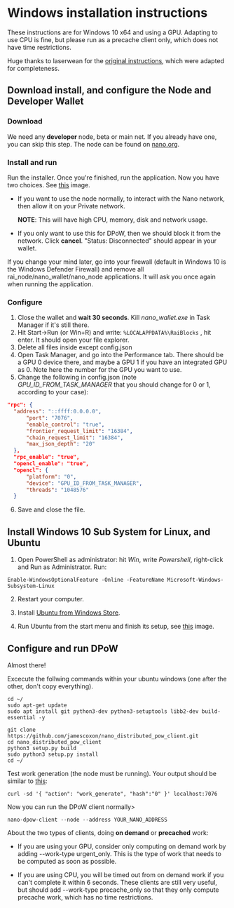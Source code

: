 # Windows installation instructions

These instructions are for Windows 10 x64 and using a GPU. Adapting to use CPU is fine, but please run as a precache client only, which does not have time restrictions.

Huge thanks to laserwean for the [original instructions](https://www.reddit.com/r/nanocurrency/comments/a25m8y/howto_run_distributed_pow_service_using_gpu_on/), which were adapted for completeness.

## Download install, and configure the Node and Developer Wallet

### Download

We need any **developer** node, beta or main net. If you already have one, you can skip this step. The node can be found on [nano.org](https://nano.org/en).

### Install and run

Run the installer. Once you're finished, run the application. Now you have two choices. See [this](https://i.imgur.com/DZ2n5iM.png) image.

- If you want to use the node normally, to interact with the Nano network, then allow it on your Private network.
  
  **NOTE**: This will have high CPU, memory, disk and network usage.
  
- If you only want to use this for DPoW, then we should block it from the network. Click **cancel**. "Status: Disconnected" should appear in your wallet.

If you change your mind later, go into your firewall (default in Windows 10 is the Windows Defender Firewall) and remove all rai_node/nano_wallet/nano_node applications. It will ask you once again when running the application.

### Configure

1. Close the wallet and **wait 30 seconds**. Kill *nano_wallet.exe* in Task Manager if it's still there.
2. Hit Start->Run (or Win+R) and write: `%LOCALAPPDATA%\RaiBlocks` , hit enter. It should open your file explorer.
3. Delete all files inside except config.json
4. Open Task Manager, and go into the Performance tab. There should be a GPU 0 device there, and maybe a GPU 1 if you have an integrated GPU as 0. Note here the number for the GPU you want to use.
5. Change the following in config.json (note *GPU_ID_FROM_TASK_MANAGER* that you should change for 0 or 1, according to your case):

  ```json
  "rpc": {
    "address": "::ffff:0.0.0.0",
        "port": "7076",
        "enable_control": "true",
        "frontier_request_limit": "16384",
        "chain_request_limit": "16384",
        "max_json_depth": "20"
    },
    "rpc_enable": "true",
    "opencl_enable": "true",
    "opencl": {
        "platform": "0",
        "device": "GPU_ID_FROM_TASK_MANAGER",
        "threads": "1048576"
    }
  ```

6. Save and close the file.

## Install Windows 10 Sub System for Linux, and Ubuntu

1. Open PowerShell as administrator: hit *Win*, write *Powershell*, right-click and Run as Administrator. Run:

  ```Enable-WindowsOptionalFeature -Online -FeatureName Microsoft-Windows-Subsystem-Linux```

2. Restart your computer.

3. Install [Ubuntu from Windows Store](https://www.microsoft.com/en-us/p/ubuntu/9nblggh4msv6).

4. Run Ubuntu from the start menu and finish its setup, see [this](https://i.redd.it/ghpd74y9kp121.png) image.

## Configure and run DPoW

Almost there!

Excecute the follwing commands within your ubuntu windows (one after the other, don't copy everything).

  ```
  cd ~/
  sudo apt-get update
  sudo apt install git python3-dev python3-setuptools libb2-dev build-essential -y
  
  git clone https://github.com/jamescoxon/nano_distributed_pow_client.git
  cd nano_distributed_pow_client
  python3 setup.py build
  sudo python3 setup.py install
  cd ~/
  ```

Test work generation (the node must be running). Your output should be similar to [this](https://i.redd.it/xjnrrr1pnp121.png):

  ```
  curl -sd '{ "action": "work_generate", "hash":"0" }' localhost:7076
  ```
  
Now you can run the DPoW client normally>

  ```nano-dpow-client --node --address YOUR_NANO_ADDRESS```

About the two types of clients, doing **on demand** or **precached** work:

- If you are using your GPU, consider only computing on demand work by adding --work-type urgent_only. This is the type of work that needs to be computed as soon as possible.

- If you are using CPU, you will be timed out from on demand work if you can't complete it within 6 seconds. These clients are still very useful, but should add --work-type precache_only so that they only compute precache work, which has no time restrictions.
